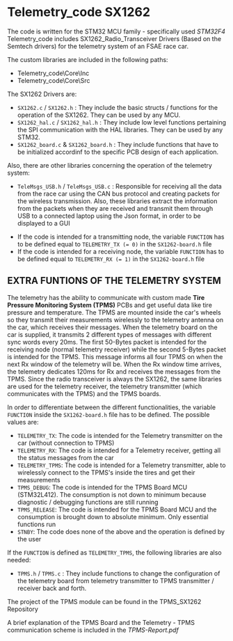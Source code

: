 # Telemetry_code SX1262
The code is written for the STM32 MCU family - specifically used *STM32F4*
Telemetry_code includes SX1262_Radio_Transceiver Drivers (Based on the Semtech drivers) for the telemetry system of an FSAE race car.


The custom libraries are included in the following paths:
- Telemetry_code\Core\Inc
- Telemetry_code\Core\Src


The SX1262 Drivers are:

* ```SX1262.c``` / ```SX1262.h``` : They include the basic structs / functions for the operation of the SX1262. They can be used by any MCU.
* ```SX1262_hal.c``` / ```SX1262_hal.h``` : They include low level functions pertaining the SPI communication with the HAL libraries. They can be used by any STM32.
* ```SX1262_board.c``` & ```SX1262_board.h``` : They include functions that have to be initialized accordinf to the specific PCB design of each application.


Also, there are other libraries concerning the operation of the telemetry system:

* ```TeleMsgs_USB.h``` / ```TeleMsgs_USB.c``` : Responsible for receiving all the data from the race car using the CAN bus protocol and creating packets for the wireless transmission. Also, these libraries extract the information from the packets when they are received and transmit them through USB to a connected laptop using the Json format, in order to be displayed to a GUI


- If the code is intended for a transmitting node, the variable ```FUNCTION``` has to be defined equal to ```TELEMETRY_TX (= 0)``` in the ```SX1262-board.h``` file
- If the code is intended for a receiving node, the variable ```FUNCTION``` has to be defined equal to ```TELEMETRY_RX (= 1)``` in the ```SX1262-board.h``` file



## EXTRA FUNTIONS OF THE TELEMETRY SYSTEM

The telemetry has the ability to communicate with custom made **Tire Pressure Monitoring System (TPMS)** PCBs and get useful data like tire pressure and temperature. The TPMS are mounted inside the car's wheels so they transmit their measurements wirelessly to the telemetry antenna on the car, which receives their messages. When the telemetry board on the car is supplied, it transmits 2 different types of messages with different sync words every 20ms. The first 50-Bytes packet is intended for the receiving node (normal telemetry receiver) while the second 5-Bytes packet is intended for the TPMS. This message informs all four TPMS on when the next Rx window of the telemetry will be. When the Rx window time arrives, the telemetry dedicates 120ms for Rx and receives the messages from the TPMS.
Since the radio transceiver is always the SX1262, the same libraries are used for the telemetry receiver, the telemetry transmitter (which communicates with the TPMS) and the TPMS boards. 

In order to differentiate between the different functionalities, the variable ```FUNCTION``` inside the ```SX1262-board.h``` file has to be defined. The possible values are:

* ```TELEMETRY_TX```: The code is intended for the Telemetry transmitter on the car (without connection to TPMS)
* ```TELEMETRY_RX```: The code is intended for a Telemetry receiver, getting all the status messages from the car   
* ```TELEMETRY_TPMS```: The code is intended for a Telemetry transmitter, able to wirelessly connect to the TPMS's inside the tires and get their measurements
* ```TPMS_DEBUG```: The code is intended for the TPMS Board MCU (STM32L412). The consumption is not down to minimum because diagnostic / debugging functions are still running
* ```TPMS_RELEASE```: The code is intended for the TPMS Board MCU and the consumption is brought down to absolute minimum. Only essential functions run
* ```STNBY```: The code does none of the above and the operation is defined by the user


If the ```FUNCTION``` is defined as ```TELEMETRY_TPMS```, the following libraries are also needed:
* ```TPMS.h``` / ```TPMS.c``` : They include functions to change the configuration of the telemetry board from telemetry transmitter to TPMS transmitter / receiver back and forth.

The project of the TPMS module can be found in the TPMS_SX1262 Repository

A brief explanation of the TPMS Board and the Telemetry - TPMS communication scheme is included in the *TPMS-Report.pdf*
